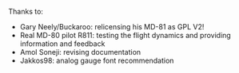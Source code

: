 Thanks to:
- Gary Neely/Buckaroo: relicensing his MD-81 as GPL V2!
- Real MD-80 pilot R811: testing the flight dynamics and providing information and feedback
- Amol Soneji: revising documentation
- Jakkos98: analog gauge font recommendation